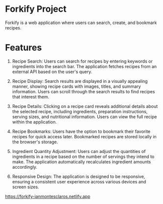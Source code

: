 # Forkify Project

Forkify is a web application where users can search, create, and bookmark recipes.

# Features

1. Recipe Search: Users can search for recipes by entering keywords or ingredients into the search bar. The application fetches recipes from an external API based on the user's query.

2. Recipe Display: Search results are displayed in a visually appealing manner, showing recipe cards with images, titles, and summary information. Users can scroll through the search results to find recipes that interest them.

3. Recipe Details: Clicking on a recipe card reveals additional details about the selected recipe, including ingredients, preparation instructions, serving sizes, and nutritional information. Users can view the full recipe within the application.

4. Recipe Bookmarks: Users have the option to bookmark their favorite recipes for quick access later. Bookmarked recipes are stored locally in the browser's storage.

5. Ingredient Quantity Adjustment: Users can adjust the quantities of ingredients in a recipe based on the number of servings they intend to make. The application automatically recalculates ingredient amounts accordingly.

6. Responsive Design: The application is designed to be responsive, ensuring a consistent user experience across various devices and screen sizes.

https://forkify-ianmontesclaros.netlify.app

